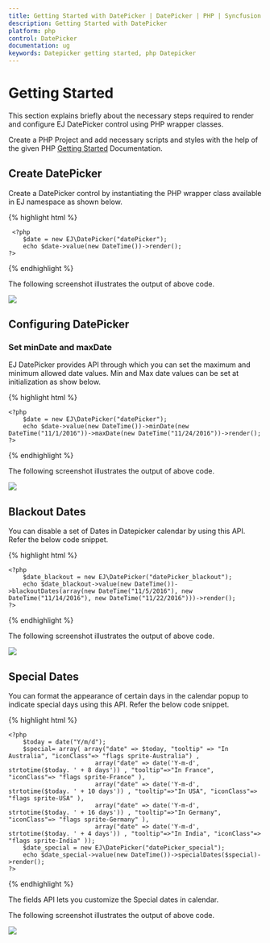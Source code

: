 ```yaml
---
title: Getting Started with DatePicker | DatePicker | PHP | Syncfusion
description: Getting Started with DatePicker
platform: php
control: DatePicker
documentation: ug
keywords: Datepicker getting started, php Datepicker
---
```


# Getting Started

This section explains briefly about the necessary steps required to render and configure EJ DatePicker control using PHP wrapper classes.

Create a PHP Project and add necessary scripts and styles with the help of the given PHP [Getting Started](https://help.syncfusion.com/php/getting-started) Documentation.


## Create DatePicker

Create a DatePicker control by instantiating the PHP wrapper class available in EJ namespace as shown below.

{% highlight html %}

     <?php
        $date = new EJ\DatePicker("datePicker");
        echo $date->value(new DateTime())->render();
    ?>

{% endhighlight %}

The following screenshot illustrates the output of above code.

![](getting-started_images/datePicker.png) 

## Configuring DatePicker

### Set minDate and maxDate 

EJ DatePicker provides API through which you can set the maximum and minimum allowed date values. Min and Max date values can be set at initialization as show below.

{% highlight html %}

    <?php
        $date = new EJ\DatePicker("datePicker");
        echo $date->value(new DateTime())->minDate(new DateTime("11/1/2016"))->maxDate(new DateTime("11/24/2016"))->render();
    ?>

{% endhighlight %} 

The following screenshot illustrates the output of above code.

![](getting-started_images/minmaxDate.png) 

## Blackout Dates

You can disable a set of Dates in Datepicker calendar by using this API. Refer the below code snippet.

{% highlight html %}

    <?php
        $date_blackout = new EJ\DatePicker("datePicker_blackout");
        echo $date_blackout->value(new DateTime())->blackoutDates(array(new DateTime("11/5/2016"), new DateTime("11/14/2016"), new DateTime("11/22/2016")))->render();
    ?>

{% endhighlight %} 

The following screenshot illustrates the output of above code.

![](getting-started_images/blackout.png) 

## Special Dates

You can format the appearance of certain days in the calendar popup to indicate special days using this API. Refer the below code snippet.

{% highlight html %}

    <?php 
        $today = date("Y/m/d");
        $special= array( array("date" => $today, "tooltip" => "In Australia", "iconClass"=> "flags sprite-Australia") ,
                            array("date" => date('Y-m-d', strtotime($today. ' + 8 days')) , "tooltip"=>"In France", "iconClass"=> "flags sprite-France" ),
                            array("date" => date('Y-m-d', strtotime($today. ' + 10 days')) , "tooltip"=>"In USA", "iconClass"=> "flags sprite-USA" ),
                            array("date" => date('Y-m-d', strtotime($today. ' + 16 days')) , "tooltip"=>"In Germany", "iconClass"=> "flags sprite-Germany" ),
                            array("date" => date('Y-m-d', strtotime($today. ' + 4 days')) , "tooltip"=>"In India", "iconClass"=> "flags sprite-India" ));
        $date_special = new EJ\DatePicker("datePicker_special");
        echo $date_special->value(new DateTime())->specialDates($special)->render();
    ?>

{% endhighlight %} 

The fields API lets you customize the Special dates in calendar.

The following screenshot illustrates the output of above code.

![](getting-started_images/specialdates.png) 